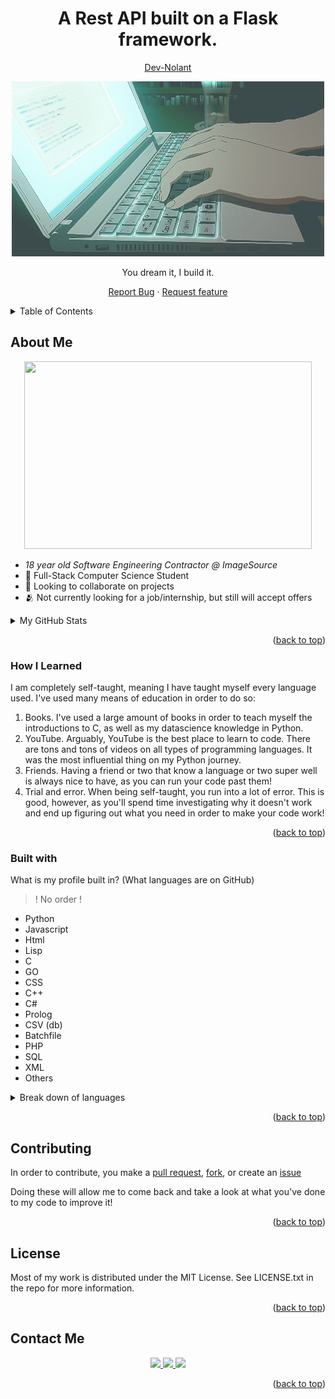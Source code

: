 <div id="top"></div>
<h1 align="center">A Rest API built on a Flask framework.</h1> 
<p align="center">
  <a href="https://github.com/dev-nolant"><u>Dev-Nolant</u></a>
</p>
<p align="center">
  <img src="images/banner.gif"/>
</p>
<p align="center">
  You dream it, I build it.
    </p>
    <p align="center">
<a href="https://github.com/dev-nolant/dev-nolant/issues">Report Bug</a> · <a href="https://github.com/dev-nolant/dev-nolant/issues">Request feature</a>
  </p>
<details>
  <summary>Table of Contents</summary>
  <ol>
    <li>
      <a href="#about-me">About Me</a>
      <ul>
        <li><a href="#built-with">Built With</a></li>
        <li><a href="#how-i-learned">How I've Learned</a></li>
      </ul>
    </li>
    <li><a href="#contributing">Contributing</a></li>
    <li><a href="#license">License</a></li>
    <li><a href="#contact-me">Contact</a></li>  </ol>
</details>


## About Me
<p align="center">
  <img width="460" height="300" src="images/main_image.gif"/>
</p>

- *18 year old Software Engineering Contractor @ ImageSource*
- 🦾 Full-Stack Computer Science Student
- 👥 Looking to collaborate on projects
- 🫂 Not currently looking for a job/internship, but still will accept offers

<details>
  <summary>My GitHub Stats</summary>
<p align="center" >
  <a href="https://github-readme-streak-stats.herokuapp.com?user=dev-nolant&theme=tokyonight_duo">
  <img src="https://github-readme-streak-stats.herokuapp.com?user=dev-nolant&theme=tokyonight_duo" />
  </a>

<a href="https://github-readme-stats.vercel.app/api?username=dev-nolant&count_private=true&show_icons=true&theme=nightowl&include_all_commits=true&langs_count=10&border_radius=15&border_color=#212121">
    <img src="https://github-readme-stats.vercel.app/api?username=dev-nolant&count_private=true&show_icons=true&theme=nightowl&include_all_commits=true&langs_count=10&border_radius=15&border_color=#212121" /> 
  </p>
  </a>
</details>
<p align="right">(<a href="#top">back to top</a>)</p>

### How I Learned
I am completely self-taught, meaning I have taught myself every language used. I've used many means of education in order to do so:
 1. Books. I've used a large amount of books in order to teach myself the introductions to C, as well as my datascience knowledge in Python.
 2. YouTube. Arguably, YouTube is the best place to learn to code. There are tons and tons of videos on all types of programming languages. It was the most influential thing on my Python journey.
 3. Friends. Having a friend or two that know a language or two super well is always nice to have, as you can run your code past them!
 4. Trial and error. When being self-taught, you run into a lot of error. This is good, however, as you'll spend time investigating why it doesn't work and end up figuring out what you need in order to make your code work!
<p align="right">(<a href="#top">back to top</a>)</p>

### Built with
What is my profile built in? (What languages are on GitHub)
> ! No order !
* Python
* Javascript
* Html
* Lisp
* C
* GO
* CSS
* C++
* C#
* Prolog
* CSV (db)
* Batchfile
* PHP
* SQL
* XML
* Others
<details>
  <summary>Break down of languages</summary>
<p align="center">
<a href="https://github-readme-stats.vercel.app/api/top-langs/?username=dev-nolant&layout=compact&langs_count=8&hide=Mako&theme=nightowl&count_private=true&border_radius=15&border_color=#212121">
  <img  src="https://github-readme-stats.vercel.app/api/top-langs/?username=dev-nolant&layout=compact&langs_count=8&hide=Mako&theme=nightowl&count_private=true&border_radius=15&border_color=#212121" />
</a>
</p>
</details>
<p align="right">(<a href="#top">back to top</a>)</p>

## Contributing
In order to contribute, you make a [pull request](https://github.com/New-UCCS/dev-nolant/pulls), [fork](https://github.com/New-UCCS/dev-nolant/network/members), or create an [issue](https://github.com/New-UCCS/dev-nolant/issues)

Doing these will allow me to come back and take a look at what you've done to my code to improve it!
<p align="right">(<a href="#top">back to top</a>)</p>

## License
Most of my work is distributed under the MIT License. See LICENSE.txt in the repo for more information.
<p align="right">(<a href="#top">back to top</a>)</p>

## Contact Me
<p align ="center">

  <a href ="https://discordapp.com/users/307867475410681857" role="downbadman#0069">
  <img src="https://img.shields.io/badge/-Discord-7289da?style=for-the-badge&logo=Discord&logoColor=white"/>
  </a>
  <a href ="https://twitter.com/UwuGawk" role="Twitter">
  <img src="https://img.shields.io/badge/-Twitter-1DA1F2?style=for-the-badge&logo=Twitter&logoColor=white"/>
  </a>
   <a href ="https://www.twitch.tv/swivlefan">
  <img src="https://img.shields.io/badge/-Twitch-6441a5?style=for-the-badge&logo=Twitch&logoColor=white"/>
  </a>
</p>
<p align="right">(<a href="#top">back to top</a>)</p>
